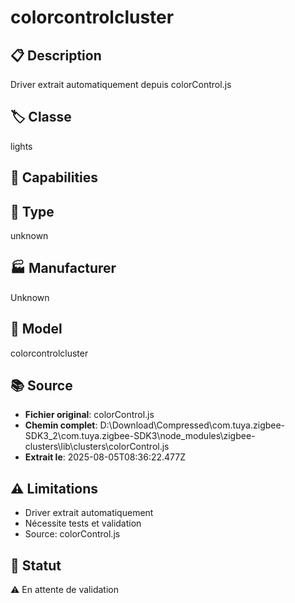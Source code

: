 # colorcontrolcluster

## 📋 Description
Driver extrait automatiquement depuis colorControl.js

## 🏷️ Classe
lights

## 🔧 Capabilities


## 📡 Type
unknown

## 🏭 Manufacturer
Unknown

## 📱 Model
colorcontrolcluster

## 📚 Source
- **Fichier original**: colorControl.js
- **Chemin complet**: D:\Download\Compressed\com.tuya.zigbee-SDK3_2\com.tuya.zigbee-SDK3\node_modules\zigbee-clusters\lib\clusters\colorControl.js
- **Extrait le**: 2025-08-05T08:36:22.477Z

## ⚠️ Limitations
- Driver extrait automatiquement
- Nécessite tests et validation
- Source: colorControl.js

## 🚀 Statut
⚠️ En attente de validation
